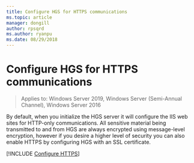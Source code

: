 ```yaml
---
title: Configure HGS for HTTPS communications
ms.topic: article
manager: dongill
author: rpsqrd
ms.author: ryanpu
ms.date: 08/29/2018
---
```


# Configure HGS for HTTPS communications

>Applies to: Windows Server 2019, Windows Server (Semi-Annual Channel), Windows Server 2016

By default, when you initialize the HGS server it will configure the IIS web sites for HTTP-only communications.
All sensitive material being transmitted to and from HGS are always encrypted using message-level encryption, however if you desire a higher level of security you can also enable HTTPS by configuring HGS with an SSL certificate.

[!INCLUDE [Configure HTTPS](../../../includes/configure-hgs-for-https.md)]

